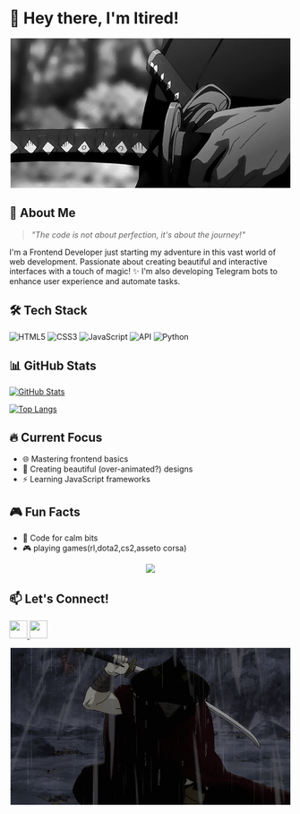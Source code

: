 # 👋 Hey there, I'm Itired! 

<div align = "center">
    <img src ="./profile-media/a76484ce9df4de57c222594b6de5e6f6.gif" width = "500">
</div>

## 🌟 About Me
> *"The code is not about perfection, it's about the journey!"*  

I'm a Frontend Developer just starting my adventure in this vast world of web development. Passionate about creating beautiful and interactive interfaces with a touch of magic! ✨ I'm also developing Telegram bots to enhance user experience and automate tasks.

## 🛠️ Tech Stack
![HTML5](https://img.shields.io/badge/-HTML5-E34F26?style=flat-square&logo=html5&logoColor=white)
![CSS3](https://img.shields.io/badge/-CSS3-1572B6?style=flat-square&logo=css3&logoColor=white)
![JavaScript](https://img.shields.io/badge/-JavaScript-F7DF1E?style=flat-square&logo=javascript&logoColor=black)
![API](https://img.shields.io/badge/-API-FF6B6B?style=flat-square&logo=postman&logoColor=white)
![Python](https://img.shields.io/badge/-Python-3776AB?style=flat-square&logo=python&logoColor=white)

## 📊 GitHub Stats
[![GitHub Stats](https://github-readme-stats.vercel.app/api?username=itired1&show_icons=true&theme=radical&hide_border=true)](https://github.com/itired1)

[![Top Langs](https://github-readme-stats.vercel.app/api/top-langs/?username=itired1&layout=compact&theme=radical)](https://github.com/itired1)

## 🔥 Current Focus
- 🌐 Mastering frontend basics
- 🎨 Creating beautiful (over-animated?) designs
- ⚡ Learning JavaScript frameworks

## 🎮 Fun Facts
- 🎵 Code for calm bits
- 🎮 playing games(rl,dota2,cs2,asseto corsa)


<div align="center">
  <img src="./profile-media/ddbdbb4e52eca46511756f9e41cab21b.gif" width="500">
</div>

## 📫 Let's Connect!
<p align="left"> <a href="https://discord.com/users/itiredof" target="_blank" rel="noreferrer"> <picture> <source media="(prefers-color-scheme: dark)" srcset="https://raw.githubusercontent.com/danielcranney/readme-generator/main/public/icons/socials/discord-dark.svg" /> <source media="(prefers-color-scheme: light)" srcset="https://raw.githubusercontent.com/danielcranney/readme-generator/main/public/icons/socials/discord.svg" /> <img src="https://raw.githubusercontent.com/danielcranney/readme-generator/main/public/icons/socials/discord.svg" width="32" height="32" /> </picture> </a> <a href="https://www.github.com/itired1" target="_blank" rel="noreferrer"> <picture> <source media="(prefers-color-scheme: dark)" srcset="https://raw.githubusercontent.com/danielcranney/readme-generator/main/public/icons/socials/github-dark.svg" /> <source media="(prefers-color-scheme: light)" srcset="https://raw.githubusercontent.com/danielcranney/readme-generator/main/public/icons/socials/github.svg" /> <img src="https://raw.githubusercontent.com/danielcranney/readme-generator/main/public/icons/socials/github.svg" width="32" height="32" /> </picture> </a></p>


<div align = "center">
    <img src ="./profile-media/43d2b6aeac16146e6c253df92bdddcd0.gif" width = "500">
</div>
